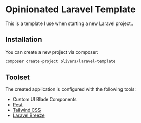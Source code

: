 # Opinionated Laravel Template

This is a template I use when starting a new Laravel project..

## Installation

You can create a new project via composer:

```bash
composer create-project olivers/laravel-template
```

## Toolset

The created application is configured with the following tools:

- Custom UI Blade Components
- [Pest](https://pestphp.com)
- [Tailwind CSS](https://tailwindcss.com)
- [Laravel Breeze](https://laravel.com/docs/10.x/starter-kits#laravel-breeze)
